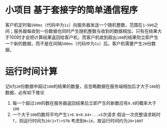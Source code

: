 # 小项目 基于套接字的简单通信程序
客户机定时每`500ms`（代码中为`1s`）向服务器发送一个随机整数，范围在`1~500`之间；服务器每收到一份数据也同时产生随机整数与收到的数据相加，只有在结果大于100时才会把计算结果返回给客户机，而客户机收到超出`100`的结果则立即产生一个新的数据，而不是在间隔`500ms`（代码中为`1s`）后。客户机需要产生`20`份数据。

# 运行时间计算
记`N`为`20`份数据中超过`100`的结果的数量，且忽略数据在服务端相加后才大于`100`的数据，必有如下推论
1. 每一个超过`100`的数在服务器返回结果后立即产生的新数应有`0.8`的概率大于`100`
2. 一个大于`100`的数将平均产生`1+0.8+0.64+...=5`次请求
假设一次完整请求耗时`T`，则运行时间为`20(1+T)+5TN`
考虑到`N≈16`，故运行时间约为`20+100T`
